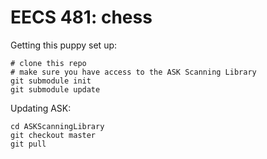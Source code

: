 EECS 481: chess
===============

Getting this puppy set up:

    # clone this repo
    # make sure you have access to the ASK Scanning Library
    git submodule init
    git submodule update

Updating ASK:

    cd ASKScanningLibrary
    git checkout master
    git pull
